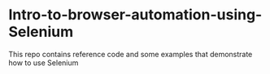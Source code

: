 # Intro-to-browser-automation-using-Selenium

This repo contains reference code and some examples that demonstrate how to use Selenium
